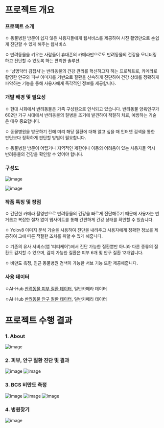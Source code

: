 # 프로젝트 개요
### 프로젝트 소개 
   ㅇ 동물병원 방문이 쉽지 않은 사용자들에게 웹서비스를 제공하여 사진 촬영만으로 손쉽게 진단할 수 있게 해주는 웹서비스

   ㅇ 반려동물을 키우는 사람들이 휴대폰의 카메라만으로도 반려동물의 건강을 모니터링하고 진단할 수 있도록 하는 편리한 솔루션.
   
   ㅇ ‘냥멍닥터 김집사’는 반려동물의 건강 관리를 혁신하고자 하는 프로젝트로, 카메라로 촬영한 안구와 피부 이미지를 기반으로 질환을 신속하게 진단하여 건강 상태를 정확하게 파악하는 기능을 통해 사용자에게 즉각적인 정보를 제공합니다. 

### 개발 배경 및 필요성
ㅇ 현대 사회에서 반려동물은 가족 구성원으로 인식되고 있습니다. 반려동물 양육인구가 602만 가구 시대에서 반려동물의 질병을 조기에 발견하여 적절히 치료, 예방하는 기술은 매우 중요합니다.
 
ㅇ 동물병원을 방문하기 전에 미리 해당 질환에 대해 알고 싶을 때 인터넷 검색을 통한 판단보다 정확하게 판단할 방법이 필요합니다.

ㅇ 동물병원 방문이 어렵거나 지역적인 제한이나 이동의 어려움이 있는 사용자들 역시 반려동물의 건강을 확인할 수 있어야 합니다.

### 구성도


![image](https://github.com/kkkimsuji/team_pet/assets/117288953/c015974e-07e2-468e-b7d1-2e5510db7604)


![image](https://github.com/kkkimsuji/team_pet/assets/117288953/e10caae1-deee-4b93-bb2b-9ab1949b118b)

### 작품 특징 및 장점

ㅇ 간단한 카메라 촬영만으로 반려동물의 건강을 빠르게 진단해주기 때문에 사용자는 번거롭고 복잡한 절차 없이 웹사이트를 통해 간편하게 건강 상태를 확인할 수 있습니다.
   
ㅇ Yolov8 이미지 분석 기술을 사용하여 진단을 내려주고 사용자에게 정확한 정보를 제공하여 그에 따른 적절한 조치를 취할 수 있게 해줍니다.
   
ㅇ 기존의 유사 서비스(앱 '티티케어')에서 진단 가능한 질환뿐만 아니라 다른 종류의 질환도 감지할 수 있으며, 감지 가능한 질환은 피부 6개 및 안구 질환 12개입니다.
   
ㅇ 비만도 측정, 인근 동물병원 검색이 가능한 서브 기능 또한 제공해줍니다.

### 사용 데이터

ㅇAI-Hub [반려동물 피부 질환 데이터](https://www.aihub.or.kr/aihubdata/data/view.do?currMenu=&topMenu=&aihubDataSe=data&dataSetSn=561), 일반카메라 데이터

ㅇAI-Hub [반려동물 안구 질환 데이터](https://www.aihub.or.kr/aihubdata/data/view.do?currMenu=&topMenu=&aihubDataSe=data&dataSetSn=562), 일반카메라 데이터


# 프로젝트 수행 결과

### 1. About

   ![image](https://github.com/kkkimsuji/team_pet/assets/117288953/eb1b22b8-9030-4fb4-8ca0-5876675f4aaf)

### 2. 피부, 안구 질환 진단 및 결과


![image](https://github.com/kkkimsuji/team_pet/assets/117288953/6c8f9477-385f-47f5-9a08-df688e1e0605)
![image](https://github.com/kkkimsuji/team_pet/assets/117288953/874e347b-029a-4fe9-a650-a5980d5cf487)

### 3. BCS 비만도 측정


![image](https://github.com/kkkimsuji/team_pet/assets/117288953/ea9b9312-746c-4fb8-9f8b-987f33668a84)
![image](https://github.com/kkkimsuji/team_pet/assets/117288953/1372acd6-26f5-41ed-a2db-e5974cf52d6d)
![image](https://github.com/kkkimsuji/team_pet/assets/117288953/13909a00-fac6-4bed-89db-00d05177d125)

### 4. 병원찾기

![image](https://github.com/kkkimsuji/team_pet/assets/117288953/5260e72d-72ff-4a74-8351-b8efe7c0e779)
